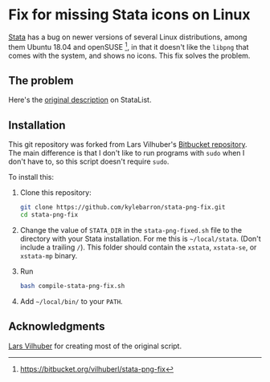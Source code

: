 # Fix for missing Stata icons on Linux

[Stata](http://www.stata.com) has a bug on newer versions of several Linux distributions, among them Ubuntu 18.04 and openSUSE [^1], in that it doesn't like the `libpng` that comes with the system, and shows no icons. This fix solves the problem.

[^1]: <https://bitbucket.org/vilhuberl/stata-png-fix>

## The problem

Here's the [original description](http://www.statalist.org/forums/forum/general-stata-discussion/general/2199-linux-stata-bug-libpng-on-newer-opensuse-possibly-other-distributions) on StataList.

## Installation

This git repository was forked from Lars Vilhuber's [Bitbucket repository](https://bitbucket.org/vilhuberl/stata-png-fix). The main difference is that I don't like to run programs with `sudo` when I don't have to, so this script doesn't require `sudo`.

To install this:

1. Clone this repository:

    ```bash
    git clone https://github.com/kylebarron/stata-png-fix.git
    cd stata-png-fix
    ```

2. Change the value of `STATA_DIR` in the `stata-png-fixed.sh` file to the directory with your Stata installation. For me this is `~/local/stata`. (Don't include a trailing `/`). This folder should contain the `xstata`, `xstata-se`, or `xstata-mp` binary.

3. Run

    ```bash
    bash compile-stata-png-fix.sh
    ```

4. Add `~/local/bin/` to your `PATH`.

## Acknowledgments

[Lars Vilhuber](https://bitbucket.org/vilhuberl/) for creating most of the original script.
